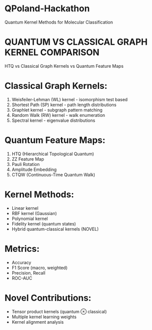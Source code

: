 # QPoland-Hackathon
Quantum Kernel Methods for Molecular Classification 


# QUANTUM VS CLASSICAL GRAPH KERNEL COMPARISON
HTQ vs Classical Graph Kernels vs Quantum Feature Maps

# Classical Graph Kernels:
1. Weisfeiler-Lehman (WL) kernel - isomorphism test based
2. Shortest Path (SP) kernel - path length distributions
3. Graphlet kernel - subgraph pattern matching
4. Random Walk (RW) kernel - walk enumeration
5. Spectral kernel - eigenvalue distributions

# Quantum Feature Maps:
1. HTQ (Hierarchical Topological Quantum)
2. ZZ Feature Map
3. Pauli Rotation
4. Amplitude Embedding
5. CTQW (Continuous-Time Quantum Walk)

# Kernel Methods:
- Linear kernel
- RBF kernel (Gaussian)
- Polynomial kernel
- Fidelity kernel (quantum states)
- Hybrid quantum-classical kernels (NOVEL)

# Metrics:
- Accuracy
- F1 Score (macro, weighted)
- Precision, Recall
- ROC-AUC

# Novel Contributions:
- Tensor product kernels (quantum ⊗ classical)
- Multiple kernel learning weights
- Kernel alignment analysis

